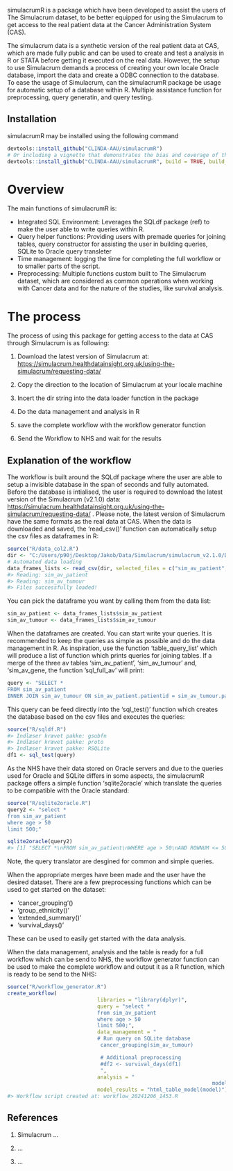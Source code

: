 
<!-- README.md is generated from README.Rmd. Please edit that file -->

simulacrumR is a package which have been developed to assist the users
of The Simulacrum dataset, to be better equipped for using the
Simulacrum to get access to the real patient data at the Cancer
Administration System (CAS).

The simulacrum data is a synthetic version of the real patient data at
CAS, which are made fully public and can be used to create and test a
analysis in R or STATA before getting it executed on the real data.
However, the setup to use Simulacrum demands a process of creating your
own locale Oracle database, import the data and create a ODBC connection
to the database. To ease the usage of Simulacrum, can the simulacrumR
package be usage for automatic setup of a database within R. Multiple
assistance function for preprocessing, query generatin, and query
testing.

## Installation

simulacrumR may be installed using the following command

``` r
devtools::install_github("CLINDA-AAU/simulacrumR") 
# Or including a vignette that demonstrates the bias and coverage of the estimators
devtools::install_github("CLINDA-AAU/simulacrumR", build = TRUE, build_opts = c("--no-resave-data", "--no-manual")) ???????
```

# Overview

The main functions of simulacrumR is:

- Integrated SQL Environment: Leverages the SQLdf package (ref) to make
  the user able to write queries within R.
- Query helper functions: Providing users with premade queries for
  joining tables, query constructor for assisting the user in building
  queries, SQLite to Oracle query transleter
- Time management: logging the time for completing the full workflow or
  to smaller parts of the script.
- Preprocessing: Multiple functions custom built to The Simulacrum
  dataset, which are considered as common operations when working with
  Cancer data and for the nature of the studies, like survival analysis.

# The process

The process of using this package for getting access to the data at CAS
through Simulacrum is as following:

1)  Download the latest version of Simulacrum at:
    <https://simulacrum.healthdatainsight.org.uk/using-the-simulacrum/requesting-data/>

2)  Copy the direction to the location of Simulacrum at your locale
    machine

3)  Incert the dir string into the data loader function in the package

4)  Do the data management and analysis in R

5)  save the complete workflow with the workflow generator function

6)  Send the Workflow to NHS and wait for the results

## Explanation of the workflow

The workflow is built around the SQLdf package where the user are able
to setup a invisible database in the span of seconds and fully
automated. Before the database is intialised, the user is required to
download the latest version of the Simulacrum (v2.1.0) data:
<https://simulacrum.healthdatainsight.org.uk/using-the-simulacrum/requesting-data/>
. Please note, the latest version of Simulacrum have the same formats as
the real data at CAS. When the data is downloaded and saved, the
‘read_csv()’ function can automatically setup the csv files as
dataframes in R:

``` r
source("R/data_col2.R")
dir <- "C:/Users/p90j/Desktop/Jakob/Data/Simulacrum/simulacrum_v2.1.0/Data/"
# Automated data loading 
data_frames_lists <- read_csv(dir, selected_files = c("sim_av_patient", "sim_av_tumour")) 
#> Reading: sim_av_patient
#> Reading: sim_av_tumour
#> Files successfully loaded!
```

You can pick the dataframe you want by calling them from the data list:

``` r
sim_av_patient <- data_frames_lists$sim_av_patient
sim_av_tumour <- data_frames_lists$sim_av_tumour
```

When the dataframes are created. You can start write your queries. It is
recommended to keep the queries as simple as possible and do the data
management in R. As inspiration, use the function ‘table_query_list’
which will produce a list of function which prints queries for joining
tables. If a merge of the three av tables ‘sim_av_patient’,
‘sim_av_tumour’ and, ‘sim_av_gene, the function ’sql_full_av’ will
print:

``` r
query <- "SELECT *
FROM sim_av_patient
INNER JOIN sim_av_tumour ON sim_av_patient.patientid = sim_av_tumour.patientid;"
```

This query can be feed directly into the ‘sql_test()’ function which
creates the database based on the csv files and executes the queries:

``` r
source("R/sqldf.R")
#> Indlæser krævet pakke: gsubfn
#> Indlæser krævet pakke: proto
#> Indlæser krævet pakke: RSQLite
df1 <- sql_test(query)
```

As the NHS have their data stored on Oracle servers and due to the
queries used for Oracle and SQLite differs in some aspects, the
simulacrumR package offers a simple function ‘sqlite2oracle’ which
translate the queries to be compatible with the Oracle standard:

``` r
source("R/sqlite2oracle.R")
query2 <- "select *
from sim_av_patient
where age > 50
limit 500;"

sqlite2oracle(query2)
#> [1] "SELECT *\nFROM sim_av_patient\nWHERE age > 50\nAND ROWNUM <= 500;"
```

Note, the query translator are desgined for common and simple queries.

When the appropriate merges have been made and the user have the desired
dataset. There are a few preprocessing functions which can be used to
get started on the dataset:

- ‘cancer_grouping’()
- ‘group_ethnicity()’
- ‘extended_summary()’
- ‘survival_days()’

These can be used to easily get started with the data analysis.

When the data management, analysis and the table is ready for a full
workflow which can be send to NHS, the workflow generator function can
be used to make the complete workflow and output it as a R function,
which is ready to be send to the NHS:

``` r
source("R/workflow_generator.R")
create_workflow(
                             libraries = "library(dplyr)",
                             query = "select * 
                             from sim_av_patient
                             where age > 50
                             limit 500;",
                             data_management = "
                             # Run query on SQLite database
                              cancer_grouping(sim_av_tumour)

                              # Additional preprocessing
                              #df2 <- survival_days(df1)
                              ",
                             analysis = "
                                                                  model = glm(x ~ x1 + x2 + x3, data=data)",
                             model_results = "html_table_model(model)")
#> Workflow script created at: workflow_20241206_1453.R
```

## References

1.  Simulacrum …

2.  …

3.  …

